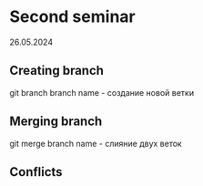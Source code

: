 # Second seminar

26.05.2024

## Creating branch

git branch branch name - создание новой ветки

## Merging branch

git merge branch name - слияние двух веток

## Conflicts
